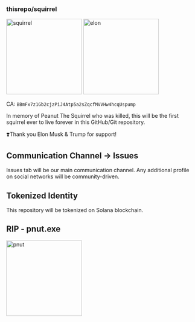### thisrepo/squirrel

<img src="https://github.com/user-attachments/assets/deff1644-56be-43fe-bdf8-09650885d2fd" height="200" alt="squirrel">
<img src="https://github.com/user-attachments/assets/a53c8d5b-0f69-41c6-a202-6ba0f8db1a95" height="200" alt="elon">

CA: `BBmFx7z1Gb2cjzPiJ4Atp5a2sZqcfMVVHw4hcqUspump`

In memory of Peanut The Squirrel who was killed, this will be the first squirrel ever to live forever in this GitHub/Git repository.

❣️Thank you Elon Musk & Trump for support!

## Communication Channel -> Issues
Issues tab will be our main communication channel.
Any additional profile on social networks will be community-driven.

## Tokenized Identity
This repository will be tokenized on Solana blockchain.

## RIP - pnut.exe
<img src="https://github.com/user-attachments/assets/162c25af-9969-4da1-8170-ab28e469d9cc" height="200" alt="pnut">

